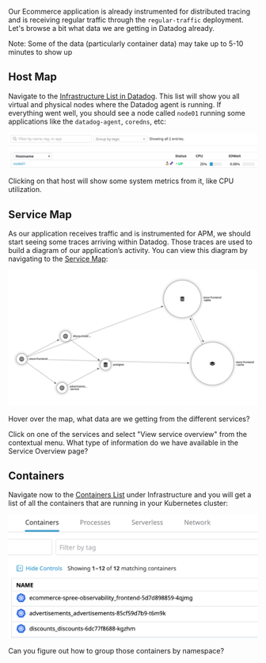 Our Ecommerce application is already instrumented for distributed tracing and is receiving regular traffic through the `regular-traffic` deployment. Let's browse a bit what data we are getting in Datadog already.

Note: Some of the data (particularly container data) may take up to 5-10 minutes to show up

## Host Map

Navigate to the [Infrastructure List in Datadog](https://app.datadoghq.com/infrastructure). This list will show you all virtual and physical nodes where the Datadog agent is running. If everything went well, you should see a node called `node01` running some applications like the `datadog-agent`, `coredns`, etc:

![Screenshot of Node01](./assets/node01.png)

Clicking on that host will show some system metrics from it, like CPU utilization.

## Service Map

As our application receives traffic and is instrumented for APM, we should start seeing some traces arriving within Datadog. Those traces are used to build a diagram of our application’s activity. You can view this diagram by navigating to the [Service Map](https://app.datadoghq.com/apm/map):

![Screenshot of Service Map](./assets/service_map.png)

Hover over the map, what data are we getting from the different services?

Click on one of the services and select "View service overview" from the contextual menu. What type of information do we have available in the Service Overview page?

## Containers

Navigate now to the [Containers List](https://app.datadoghq.com/containers) under Infrastructure and you will get a list of all the containers that are running in your Kubernetes cluster:

![Screenshot of Containers](./assets/containers.png)

Can you figure out how to group those containers by namespace?
